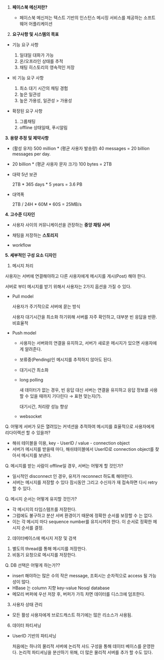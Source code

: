 1. **페이스북 메신저란?**
    - 페이스북 메신저는 텍스트 기반의 인스턴스 메시징 서비스를 제공하는 소프트웨어 어플리케이션

2.  **요구사항 및 시스템의 목표**

- 기능 요구 사항
    1. 일대일 대화가 가능
    2. 온/오프라인 상태를 추적
    3. 채팅 히스토리의 영속적인 저장

- 비 기능 요구 사항
    1. 최소 대기 시간의 채팅 경험
    2. 높은 일관성
    3. 높은 가용성, 일관성 > 가용성

- 확장된 요구 사항
    1. 그룹채팅
    2. offline 상태일때, 푸시알림

**3. 용량 추정 및 제약사항**

- (활성 유저) 500 million * (평균 사용자 발송량) 40 messages = 20 billion messages per day.
- 20 billion * (평균 사용자 문자 크기) 100 bytes = 2TB
- 대략 5년 보관

    2TB * 365 days * 5 years = 3.6 PB

- 대역폭

    2TB / 24H * 60M * 60S = 25MB/s

**4. 고수준 디자인**

- 사용자 사이의 커뮤니케이션을 관장하는 **중앙 채팅 서버**
- 채팅을 저장하는 **스토리지**
- workflow

    [](https://www.notion.so/3db8791766414841b7185e9d4139747a#38b1a66c98774980a87fbdf5bbd540d3)

**5. 세부적인 구성 요소 디자인**

1) 메시지 처리

사용자는 서버에 연결해야하고 다른 사용자에게 메시지를 게시(Post) 해야 한다.

서버로 부터 메시지를 받기 위해서 사용자는 2가지 옵션을 가질 수 있다.

- Pull model

    사용자가 주기적으로 서버에 묻는 방식

    사용자 대기시간을 최소화 하기위해 서버를 자주 확인하고, 대부분 빈 응답을 반환. 비효율적

- Push model
    - 사용자는 서버와의 연결을 유지하고, 서버가 새로운 메시지가 있으면 사용자에게 알려준다.
    - 보류중(Pending)인 메시지를 추적하지 않아도 된다.
    - 대기시간 최소화
    - long polling

        새 데이터가 없는 경우, 빈 응답 대신 서버는 연결을 유지하고 응답 정보를 사용할 수 있을 때까지 기다린다 → 표현 맞는지(?).

        대기시간, 처리량 성능 향상

    - websocket

Q. 어떻게 서버가 모든 열려있는 커넥션을 추적하여 메시지를 효율적으로 사용자에게 리다이렉션 할 수 있을까?

- 해쉬 테이블을 이용, key - UserID / value - connection object
- 서버가 메시지를 받을때 마다, 해쉬테이블에서 UserID로 connection object를 찾아서 메시지를 보낸다.

Q.  메시지를 받는 사람이 offline일 경우, 서버는 어떻게 할 것인가?

- 일시적인 disconnect 인 경우, 유저가 reconnect 하도록 해야한다.
- 서버는 메시지를 저장할 수 있다 잠시동안 그리고 수신자가 재 접속하면 다시 retry 할 수 있다.

Q. 메시지 순서는 어떻게 유지할 것인가?

- 각 메시지의 타임스템프를 저장한다.
- 그럼에도 불구하고 분산 서버 환경이기 때문에 정확한 순서를 보장할 수 는 없다.
- 이는 각 메시지 마다 sequence number를 유지시켜야 한다. 이 순서로 정확한 메시지 순서를 결정.

2) 데이터베이스에 메시지 저장 및 검색

1. 별도의 thread를 통해 메시지를 저장한다.
2. 비동기 요청으로 메시지를 저장한다.

Q. DB 선택은 어떻게 하는가??

- insert 해야하는 많은 수의 작은 message, 조회시는 순차적으로 access 될 가능성이 많다.
- HBase 는  column  지향 key-value  Nosql database
- 메모리 버퍼에 우선 저장 후, 버퍼가 가득 차면 데이터를 디스크에 덤프한다.

3. 사용자 상태 관리

- 모든 활성 사용자에게 브로드캐스트 하기에는 많은 리소스가 사용됨.

6. 데이터 파티셔닝

- UserID 기반의 파티셔닝

    처음에는 하나의 물리적 서버에 논리적 샤드 구성을 통해 데이터 베이스를 운영한다. 논리적 파티셔닝을 분산하기 위해, 더 많은 물리적 서버를 추가 할 수도 있다.
